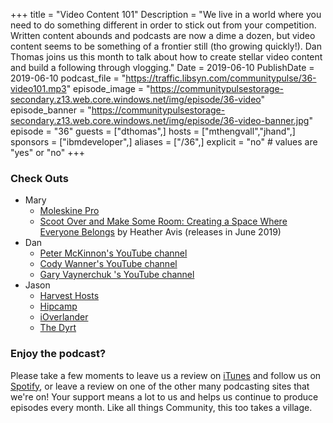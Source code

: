 +++
title = "Video Content 101"
Description = "We live in a world where you need to do something different in order to stick out from your competition. Written content abounds and podcasts are now a dime a dozen, but video content seems to be something of a frontier still (tho growing quickly!). Dan Thomas joins us this month to talk about how to create stellar video content and build a following through vlogging."
Date = 2019-06-10
PublishDate = 2019-06-10
podcast_file = "https://traffic.libsyn.com/communitypulse/36-video101.mp3"
episode_image = "https://communitypulsestorage-secondary.z13.web.core.windows.net/img/episode/36-video"
episode_banner = "https://communitypulsestorage-secondary.z13.web.core.windows.net/img/episode/36-video-banner.jpg"
episode = "36"
guests = ["dthomas",]
hosts = ["mthengvall","jhand",]
sponsors = ["ibmdeveloper",]
aliases = ["/36",]
explicit = "no" # values are "yes" or "no"
+++

### Check Outs
* Mary
  * [Moleskine Pro](https://amzn.to/2LYDnxl)
  * [Scoot Over and Make Some Room: Creating a Space Where Everyone Belongs](https://amzn.to/2QheIma) by Heather Avis (releases in June 2019)
* Dan
  * [Peter McKinnon's YouTube channel](https://www.youtube.com/user/petermckinnon24)
  * [Cody Wanner's YouTube channel](https://www.youtube.com/user/rcwninja)
  * [Gary Vaynerchuk 's YouTube channel](https://www.youtube.com/user/rcwninja)
* Jason
  * [Harvest Hosts](https://harvesthosts.com/)
  * [Hipcamp](https://www.hipcamp.com/)
  * [iOverlander](http://www.ioverlander.com/)
  * [The Dyrt](https://thedyrt.com/)


### Enjoy the podcast?
Please take a few moments to leave us a review on [iTunes](https://itunes.apple.com/us/podcast/community-pulse/id1218368182?mt=2) and follow us on [Spotify](https://open.spotify.com/show/3I7g5WfMSgpWu38zZMjet?si=565TMb81SaWwrJYbAIeOxQ), or leave a review on one of the other many podcasting sites that we're on! Your support means a lot to us and helps us continue to produce episodes every month. Like all things Community, this too takes a village.
